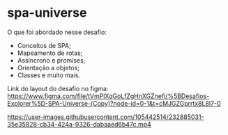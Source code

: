 # spa-universe

O que foi abordado nesse desafio:

- Conceitos de SPA;
- Mapeamento de rotas;
- Assíncrono e promises;
- Orientação a objetos;
- Classes e muito mais.

Link do layout do desafio no figma: https://www.figma.com/file/tVmPlXqGoLfZgHnXGZnefi/%5BDesafios-Explorer%5D-SPA-Universe-(Copy)?node-id=0-1&t=cMJGZGprrtx8L8l7-0



https://user-images.githubusercontent.com/105442514/232885031-35e35828-cb34-424a-9326-dabaaed6b47c.mp4
